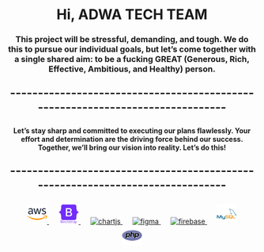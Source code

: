 <h1 align="center">Hi, ADWA TECH TEAM</h1>

<h3 align="center">
  This project will be stressful, demanding, and tough. We do this to pursue our individual goals, but let’s come together with a single shared aim: to be a fucking GREAT (Generous, Rich, Effective, Ambitious, and Healthy) person.
</h3>

<p align="center" style="font-size: 24px; font-weight: bold;">
  ------------------------------------------------------------------------------
</p>

<h4 align="center">
  Let’s stay sharp and committed to executing our plans flawlessly. Your effort and determination are the driving force behind our success. Together, we’ll bring our vision into reality. Let’s do this!
</h4>

<p align="center" style="font-size: 24px; font-weight: bold;">
  ------------------------------------------------------------------------------
</p>
 
<p align="center">
  <a href="https://aws.amazon.com" target="_blank" rel="noreferrer" style="padding: 0 10px;">
    <img src="https://raw.githubusercontent.com/devicons/devicon/master/icons/amazonwebservices/amazonwebservices-original-wordmark.svg" alt="aws" width="40" height="40"/>
  </a>
  <a href="https://getbootstrap.com" target="_blank" rel="noreferrer" style="padding: 0 10px;">
    <img src="https://raw.githubusercontent.com/devicons/devicon/master/icons/bootstrap/bootstrap-plain-wordmark.svg" alt="bootstrap" width="40" height="40"/>
  </a>
  <a href="https://www.chartjs.org" target="_blank" rel="noreferrer" style="padding: 0 10px;">
    <img src="https://www.chartjs.org/media/logo-title.svg" alt="chartjs" width="40" height="40"/>
  </a>
  <a href="https://www.figma.com/" target="_blank" rel="noreferrer" style="padding: 0 10px;">
    <img src="https://www.vectorlogo.zone/logos/figma/figma-icon.svg" alt="figma" width="40" height="40"/>
  </a>
  <a href="https://firebase.google.com/" target="_blank" rel="noreferrer" style="padding: 0 10px;">
    <img src="https://www.vectorlogo.zone/logos/firebase/firebase-icon.svg" alt="firebase" width="40" height="40"/>
  </a>
  <a href="https://www.mysql.com/" target="_blank" rel="noreferrer" style="padding: 0 10px;">
    <img src="https://raw.githubusercontent.com/devicons/devicon/master/icons/mysql/mysql-original-wordmark.svg" alt="mysql" width="40" height="40"/>
  </a>
  <a href="https://www.php.net" target="_blank" rel="noreferrer" style="padding: 0 10px;">
    <img src="https://raw.githubusercontent.com/devicons/devicon/master/icons/php/php-original.svg" alt="php" width="40" height="40"/>
  </a>
</p>
